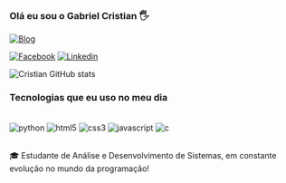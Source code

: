### Olá eu sou o Gabriel Cristian 🖐

[![Blog](https://img.shields.io/website?label=JornadaDoProgramador&style=for-the-badge&url=https://Facebook.com/joranadadoProgramador.com/)](https://www.facebook.com/codehaker1)

[![Facebook](https://img.shields.io/badge/Facebook-1877F2?style=for-the-badge&logo=facebook&logoColor=white)](https://www.facebook.com/JornadadoProgramdor)
[![Linkedin](https://img.shields.io/badge/LinkedIn-0077B5?style=for-the-badge&logo=linkedin&logoColor=white)](https://www.linkedin.com/in/gabriel-cristian-275028330/)

![Cristian GitHub stats](https://github-readme-stats.vercel.app/api?username=Dev-cristian0&show_icons=true&theme=tokyonight)

### Tecnologias que eu uso no meu dia

<div style="display: inline_block"><br/>
    <img align="center" alt="python" src="https://img.shields.io/badge/Python-3776AB?style=for-the-badge&logo=python&logoColor=white" />
    <img align="center" alt="html5" src="https://img.shields.io/badge/HTML5-E34F26?style=for-the-badge&logo=html5&logoColor=white" />
    <img align="center" alt="css3" src="https://img.shields.io/badge/CSS-239120?style=for-the-badge&logo=css3&logoColor=white" />
    <img align="center" alt="javascript" src="https://img.shields.io/badge/JavaScript-323330?style=for-the-badge&logo=javascript&logoColor=F7DF1E" />
    <img align="center" alt="c" src="https://img.shields.io/badge/C-00599C?style=for-the-badge&logo=c&logoColor=white" />
</div><br/>

🎓 Estudante de Análise e Desenvolvimento de Sistemas, em constante evolução no mundo da programação!
